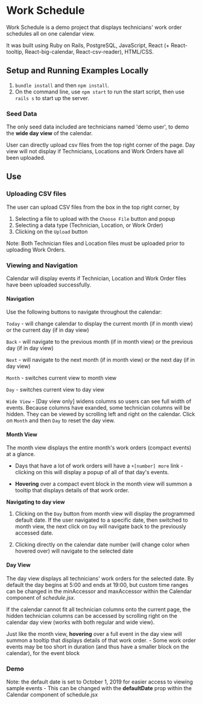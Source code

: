 # Work Schedule

Work Schedule is a demo project that displays technicians' work order schedules all on one calendar view.

It was built using Ruby on Rails, PostgreSQL, JavaScript, React (+ React-tooltip, React-big-calendar, React-csv-reader), HTML/CSS.





Setup and Running Examples Locally
---

1. ``bundle install`` and then ``npm install``.
2. On the command line, use ``npm start`` to run the start script, then use ``rails s`` to start up the server.

### Seed Data
The only seed data included are technicians named 'demo user', to demo the **wide day view** of the calendar. 

User can directly upload csv files from the top right corner of the page. Day view will not display if Technicians, Locations and Work Orders have all been uploaded.






Use
---

### Uploading CSV files

The user can upload CSV files from the box in the top right corner, by

1) Selecting a file to upload with the ``Choose File`` button and popup
2) Selecting a data type (Technician, Location, or Work Order)
3) Clicking on the ``Upload`` button

Note: Both Technician files and Location files must be uploaded prior to uploading Work Orders.




### Viewing and Navigation

Calendar will display events if Technician, Location and Work Order files have been uploaded successfully.


#### Navigation

Use the following buttons to navigate throughout the calendar:

``Today`` - will change calendar to display the current month (if in month view) or the current day (if in day view)

``Back`` - will navigate to the previous month (if in month view) or the previous day (if in day view)

``Next`` - will navigate to the next month (if in month view) or the next day (if in day view)


``Month`` - switches current view to month view

``Day`` - switches current view to day view

``Wide View`` - [Day view only] widens columns so users can see full width of events. Because columns have exanded, some technician columns will be hidden. They can be viewed by scrolling left and right on the calendar. Click on ``Month`` and then ``Day`` to reset the day view.




#### Month View

The month view displays the entire month's work orders (compact events) at a glance. 
- Days that have a lot of work orders will have a ``+[number] more`` link - clicking on this will display a popup of all of that day's events.

- **Hovering** over a compact event block in the month view will summon a tooltip that displays details of that work order.

**Navigating to day view** 

1. Clicking on the ``Day`` button from month view will display the programmed default date. If the user navigated to a specific date, then switched to month view, the next click on ``Day`` will navigate back to the previously accessed date.

2. Clicking directly on the calendar date number (will change color when hovered over) will navigate to the selected date



#### Day View

The day view displays all technicians' work orders for the selected date. By default the day begins at 5:00 and ends at 19:00, but custom time ranges can be changed in the minAccessor and maxAccessor within the Calendar component of _schedule.jsx_.


If the calendar cannot fit all technician columns onto the current page, the hidden technician columns can be accessed by scrolling right on the calendar day view (works with both regular and wide view).

Just like the month view, **hovering** over a full event in the day view will summon a tooltip that displays details of that work order. 
	- Some work order events may be too short in duration (and thus have a smaller block on the calendar), for the event block











### Demo

Note: the default date is set to October 1, 2019 for easier access to viewing sample events
	- This can be changed with the **defaultDate** prop within the Calendar component of schedule.jsx 
	
	
	
